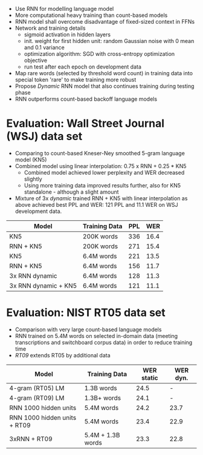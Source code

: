 * Use RNN for modelling language model
* More computational heavy training than count-based models
* RNN model shall overcome disadvantage of fixed-sized context in FFNs
* Network and training details
    * sigmoid activation in hidden layers
    * init. weight for first hidden unit: random Gaussian noise with 0 mean and 0.1 variance
    * optimization algorithm: SGD with cross-entropy optimization objective
    * run test after each epoch on development data
* Map rare words (selected by threshold word count) in training data into special token 'rare' to make training more robust
* Propose *Dynamic* RNN model that also continues training during testing phase
* RNN outperforms count-based backoff language models

# Evaluation: Wall Street Journal (WSJ) data set
* Comparing to count-based Kneser-Ney smoothed 5-gram language model (KN5)
* Combined model using linear interpolation: 0.75 x RNN + 0.25 * KN5
    * Combined model achieved lower perplexity and WER decreased slightly
    * Using more training data improved results further, also for KN5 standalone - although a slight amount
* Mixture of 3x *dynamic* trained RNN + KN5 with linear interpolation as above achieved best PPL and WER: 121 PPL and 11.1 WER on WSJ development data.

Model|Training Data|PPL|WER
-----|-------------|---|-------
KN5  | 200K words  |336|16.4
RNN + KN5 | 200K words | 271 | 15.4
KN5  | 6.4M words  |221|13.5
RNN + KN5 | 6.4M words | 156 | 11.7
3x RNN dynamic|6.4M words|128|11.3
3x RNN dynamic + KN5|6.4M words|121|11.1

# Evaluation: NIST RT05 data set
* Comparison with very large count-based language models
* RNN trained on 5.4M words on selected in-domain data (meeting transcriptions and switchboard corpus data) in order to reduce training time
* *RT09* extends RT05 by additional data

Model|Training Data|WER static|WER dyn.
-----|-------------|----------|-------
4-gram (RT05) LM|1.3B words|24.5|-
4-gram (RT09) LM|1.3B+ words|24.1|-
RNN 1000 hidden units | 5.4M words | 24.2|23.7
RNN 1000 hidden units + RT09 | 5.4M words | 23.4|22.9
3xRNN + RT09|5.4M + 1.3B words|23.3|22.8
